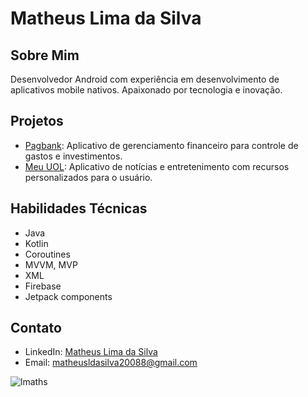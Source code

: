 # Matheus Lima da Silva

## Sobre Mim
Desenvolvedor Android com experiência em desenvolvimento de aplicativos mobile nativos. Apaixonado por tecnologia e inovação.

## Projetos
- [Pagbank](https://play.google.com/store/apps/details?id=br.com.uol.ps.myaccount&hl=pt_BR&gl=US): Aplicativo de gerenciamento financeiro para controle de gastos e investimentos.
- [Meu UOL](https://play.google.com/store/apps/details?id=com.invillia.uol.meuappuol&hl=pt_BR&gl=US): Aplicativo de notícias e entretenimento com recursos personalizados para o usuário.

## Habilidades Técnicas
- Java
- Kotlin
- Coroutines
- MVVM, MVP
- XML
- Firebase
- Jetpack components

## Contato
- LinkedIn: [Matheus Lima da Silva](https://www.linkedin.com/in/matheus-lima-295687134/)
- Email: [matheusldasilva20088@gmail.com](mailto:matheusldasilva20088@gmail.com)

<p><img align="center" src="https://github-readme-stats.vercel.app/api/top-langs/?username=lmaths&layout=compact&hide=html" alt="lmaths" /></p>
